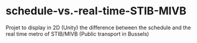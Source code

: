 # schedule-vs.-real-time-STIB-MIVB
Projet to display in 2D (Unity) the difference between the schedule and the real time metro of STIB/MIVB (Public transport in Bussels)
